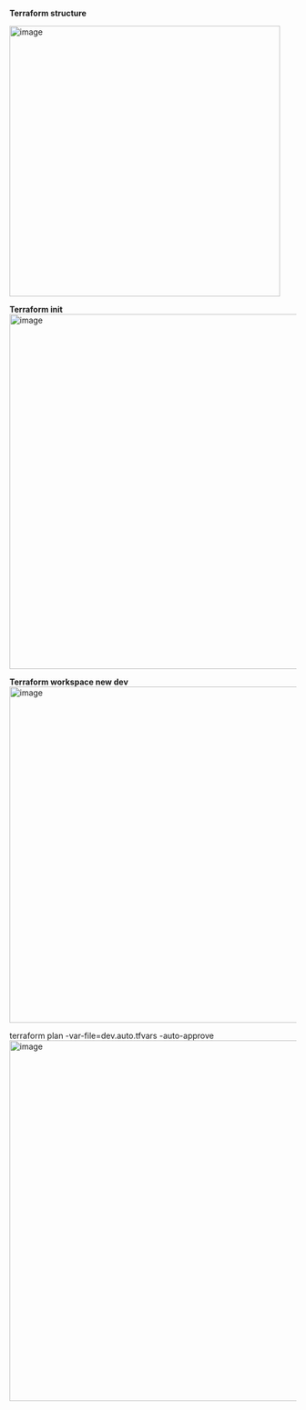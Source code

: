 **Terraform structure**

<img width="475" alt="image" src="https://github.com/user-attachments/assets/a13f8696-c6e1-4488-ba0d-5763420e41b8" />

**Terraform init**
<img width="623" alt="image" src="https://github.com/user-attachments/assets/b4e3c306-6f21-420c-beda-e3492e287da5" />

**Terraform workspace new dev**
<img width="590" alt="image" src="https://github.com/user-attachments/assets/9998a358-0f41-4b2f-882b-fc3580a361dc" />

terraform plan -var-file=dev.auto.tfvars -auto-approve
<img width="633" alt="image" src="https://github.com/user-attachments/assets/bb35c460-21e6-4028-9408-e7c5b9d612be" />



